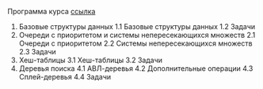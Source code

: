 Программа курса [ссылка](https://stepik.org/lesson/41233)
1. Базовые структуры данных 
1.1 Базовые структуры данных
1.2 Задачи
2. Очереди с приоритетом и системы непересекающихся множеств
2.1 Очереди с приоритетом
2.2 Системы непересекающихся множеств
2.3 Задачи
3. Хеш-таблицы
3.1 Хеш-таблицы
3.2 Задачи
4. Деревья поиска
4.1 АВЛ-деревья
4.2 Дополнительные операции
4.3 Сплей-деревья
4.4 Задачи
